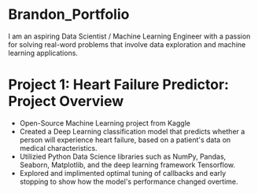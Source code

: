 # Brandon_Portfolio
I am an aspiring Data Scientist / Machine Learning Engineer with a passion for solving real-word problems that involve data exploration and machine learning applications.
# Project 1: Heart Failure Predictor: Project Overview
* Open-Source Machine Learning project from Kaggle
* Created a Deep Learning classification model that predicts whether a person will experience heart failure, based on a patient's data on medical characteristics.
* Utilizied Python Data Science libraries such as NumPy, Pandas, Seaborn, Matplotlib, and the deep learning framework Tensorflow.
* Explored and implimented optimal tuning of callbacks and early stopping to show how the model's performance changed overtime.
